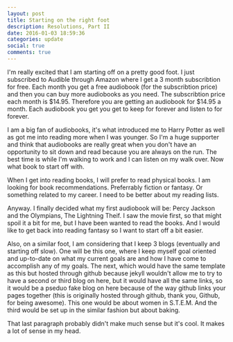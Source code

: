 ```yaml
---
layout: post
title: Starting on the right foot
description: Resolutions, Part II
date: 2016-01-03 18:59:36
categories: update
social: true
comments: true
---
```


I'm really excited that I am starting off on a pretty good foot. I just subscribed to Audible through Amazon where I get a 3 month subscribtion for free. Each month you get a free audiobook (for the subscribtion price) and then you can buy more audiobooks as you need. The subscribtion price each month is $14.95. Therefore you are getting an audiobook for $14.95 a month. Each audiobook you get you get to keep for forever and listen to for forever.

I am a big fan of audiobooks, it's what introduced me to Harry Potter as well as got me into reading more when I was younger. So I'm a huge supporter and think that audiobooks are really great when you don't have an opportunity to sit down and read because you are always on the run. The best time is while I'm walking to work and I can listen on my walk over. Now what book to start off with.

When I get into reading books, I will prefer to read physical books. I am looking for book recommendations. Preferrably fiction or fantasy. Or something related to my career. I need to be better about my reading lists.

Anyway. I finally decided what my first audiobook will be: Percy Jackson and the Olympians, The Lightning Theif. I saw the movie first, so that might spoil it a bit for me, but I have been wanted to read the books. And I would like to get back into reading fantasy so I want to start off a bit easier.

Also, on a similar foot, I am considering that I keep 3 blogs (eventually and starting off slow). One will be this one, where I keep myself goal oriented and up-to-date on what my current goals are and how I have come to accomplish any of my goals. The next, which would have the same template as this but hosted through github because jekyll wouldn't allow me to try to have a second or third blog on here, but it would have all the same links, so it would be a pseduo fake blog on here because of the way github links your pages together (this is originally hosted through github, thank you, Github, for being awesome). This one would be about women in S.T.E.M. And the third would be set up in the similar fashion but about baking.

That last paragraph probably didn't make much sense but it's cool. It makes a lot of sense in my head.